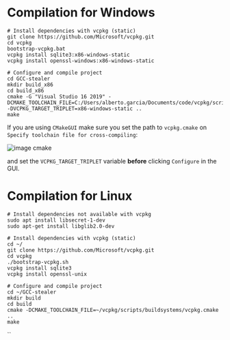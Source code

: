 # Compilation for Windows

```
# Install dependencies with vcpkg (static)
git clone https://github.com/Microsoft/vcpkg.git
cd vcpkg
bootstrap-vcpkg.bat
vcpkg install sqlite3:x86-windows-static
vcpkg install openssl-windows:x86-windows-static

# Configure and compile project
cd GCC-stealer
mkdir build_x86
cd build_x86
cmake -G "Visual Studio 16 2019" -DCMAKE_TOOLCHAIN_FILE=C:/Users/alberto.garcia/Documents/code/vcpkg/scripts/buildsystems/vcpkg.cmake -DVCPKG_TARGET_TRIPLET=x86-windows-static ..
make
```

If you are using `CMakeGUI` make sure you set the path to `vcpkg.cmake` on `Specify toolchain file for cross-compiling`:

![image cmake](https://user-images.githubusercontent.com/30894796/56062802-eb2e2880-5d6d-11e9-990a-1f04d8904d03.png)

and set the `VCPKG_TARGET_TRIPLET` variable **before** clicking `Configure` in the GUI.

# Compilation for Linux
```
# Install dependencies not available with vcpkg
sudo apt install libsecret-1-dev
sudo apt-get install libglib2.0-dev

# Install dependencies with vcpkg (static)
cd ~/
git clone https://github.com/Microsoft/vcpkg.git
cd vcpkg
./bootstrap-vcpkg.sh
vcpkg install sqlite3
vcpkg install openssl-unix

# Configure and compile project
cd ~/GCC-stealer
mkdir build
cd build
cmake -DCMAKE_TOOLCHAIN_FILE=~/vcpkg/scripts/buildsystems/vcpkg.cmake ..
make
```
``
